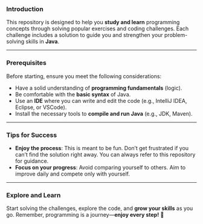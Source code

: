 ### Introduction  
This repository is designed to help you **study and learn** programming concepts through solving popular exercises and coding challenges. Each challenge includes a solution to guide you and strengthen your problem-solving skills in **Java**.  

---

### Prerequisites  
Before starting, ensure you meet the following considerations:  

- Have a solid understanding of **programming fundamentals** (logic).  
- Be comfortable with the **basic syntax** of Java.  
- Use an **IDE** where you can write and edit the code (e.g., IntelliJ IDEA, Eclipse, or VSCode).  
- Install the necessary tools to **compile and run Java** (e.g., JDK, Maven).  

---

### Tips for Success  
- **Enjoy the process**: This is meant to be fun. Don’t get frustrated if you can’t find the solution right away. You can always refer to this repository for guidance.  
- **Focus on your progress**: Avoid comparing yourself to others. Aim to improve daily and compete only with yourself.  

---

### Explore and Learn  
Start solving the challenges, explore the code, and **grow your skills** as you go. Remember, programming is a journey—**enjoy every step!** 🚀  
